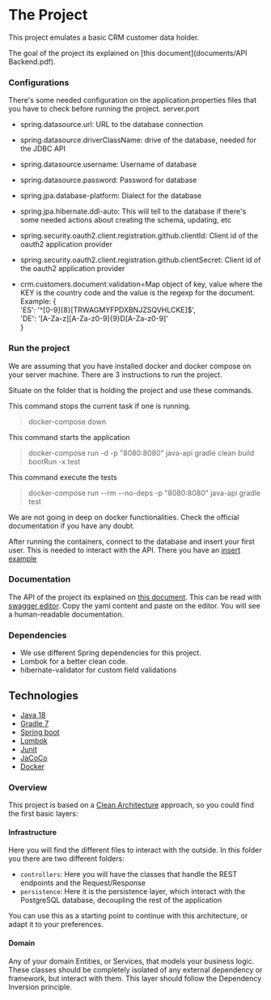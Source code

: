 # The Project
This project emulates a basic CRM customer data holder.

The goal of the project its explained on [this document](documents/API Backend.pdf).

### Configurations
There's some needed configuration on the application.properties files that you have to check before running the project.
server.port

- spring.datasource.url: URL to the database connection
- spring.datasource.driverClassName: drive of the database, needed for the JDBC API
- spring.datasource.username: Username of database
- spring.datasource.password: Password for database
- spring.jpa.database-platform: Dialect for the database
- spring.jpa.hibernate.ddl-auto: This will tell to the database if there's some needed actions about creating the schema, updating, etc

- spring.security.oauth2.client.registration.github.clientId: Client id of the oauth2 application provider
- spring.security.oauth2.client.registration.github.clientSecret: Client id of the oauth2 application provider
- crm.customers.document.validation=Map object of key, value where the KEY is the country code and the value is the regexp for the document. Example: {\
'ES': '^[0-9]{8}[TRWAGMYFPDXBNJZSQVHLCKE]$',\
'DE': '[A-Za-z][A-Za-z0-9]{9}D[A-Za-z0-9]'\
}
### Run the project
We are assuming that you have installed docker and docker compose on your server machine.
There are 3 instructions to run the project.

Situate on the folder that is holding the project and use these commands.

This command stops the current task if one is running.
> docker-compose down

This command starts the application
>docker-compose run -d -p "8080:8080" java-api gradle clean build bootRun -x test

This command execute the tests
>docker-compose run --rm --no-deps -p "8080:8080" java-api gradle test

We are not going in deep on docker functionalities. Check the official documentation if you have any doubt.

After running the containers, connect to the database and insert your first user. This is needed to interact with the API. There you have an [insert example](documents/data.sql)

### Documentation

The API of the project its explained on [this document](documents/api-doc.yaml).
This can be read with [swagger editor](https://editor.swagger.io/). Copy the yaml content and paste on the editor. You will see a human-readable documentation.

### Dependencies

- We use different Spring dependencies for this project.
- Lombok for a better clean code.
- hibernate-validator for custom field validations

## Technologies

* [Java 18](https://openjdk.java.net/projects/jdk/18/)
* [Gradle 7](https://docs.gradle.org/7.0/release-notes.html)
* [Spring boot](https://spring.io/projects/spring-boot)
* [Lombok](https://projectlombok.org/)
* [Junit](https://junit.org/junit5/)
* [JaCoCo](https://docs.gradle.org/current/userguide/jacoco_plugin.html)
* [Docker](https://www.docker.com/)

### Overview

This project is based on
a [Clean Architecture](https://blog.cleancoder.com/uncle-bob/2012/08/13/the-clean-architecture.html) approach, so you
could find the first basic layers:

#### Infrastructure

Here you will find the different files to interact with the outside. In this folder you there are two different folders:

* `controllers`: Here you will have the classes that handle the REST endpoints and the Request/Response
* `persistence`: Here it is the persistence layer, which interact with the PostgreSQL database, decoupling the rest of
  the application

You can use this as a starting point to continue with this architecture, or adapt it to your preferences.

#### Domain

Any of your domain Entities, or Services, that models your business logic. These classes should be completely isolated
of any external dependency or framework, but interact with them. This layer should follow the Dependency Inversion
principle.